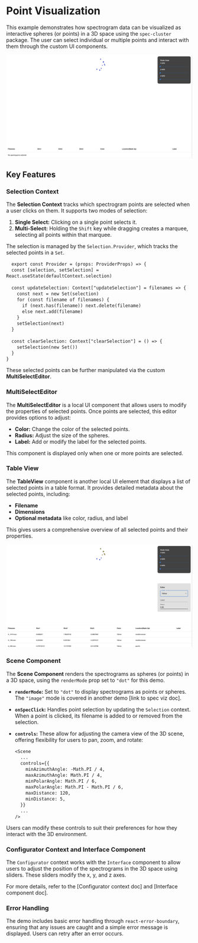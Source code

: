 # Point Visualization

This example demonstrates how spectrogram data can be visualized as interactive spheres (or points) in a 3D space using the `spec-cluster` package. The user can select individual or multiple points and interact with them through the custom UI components.

![point-demo](packages/example-png/point-demo.png)

## Key Features

### Selection Context

The **Selection Context** tracks which spectrogram points are selected when a user clicks on them. It supports two modes of selection:

1. **Single Select:** Clicking on a single point selects it.
2. **Multi-Select:** Holding the `Shift` key while dragging creates a marquee, selecting all points within that marquee.

The selection is managed by the `Selection.Provider`, which tracks the selected points in a `Set`. 

```tsx
  export const Provider = (props: ProviderProps) => {
  const [selection, setSelection] = React.useState(defaultContext.selection)

  const updateSelection: Context["updateSelection"] = filenames => {
    const next = new Set(selection)
    for (const filename of filenames) {
      if (next.has(filename)) next.delete(filename)
      else next.add(filename)
    }
    setSelection(next)
  }

  const clearSelection: Context["clearSelection"] = () => {
    setSelection(new Set())
  }
}
  ```

These selected points can be further manipulated via the custom **MultiSelectEditor**.


### MultiSelectEditor

The **MultiSelectEditor** is a local UI component that allows users to modify the properties of selected points. Once points are selected, this editor provides options to adjust:

- **Color:** Change the color of the selected points.
- **Radius:** Adjust the size of the spheres.
- **Label:** Add or modify the label for the selected points.

This component is displayed only when one or more points are selected.


### Table View

The **TableView** component is another local UI element that displays a list of selected points in a table format. It provides detailed metadata about the selected points, including:

- **Filename**
- **Dimensions**
- **Optional metadata** like color, radius, and label

This gives users a comprehensive overview of all selected points and their properties.

![point-demo-selected](packages/example-png/point-demo-selected.png)


### Scene Component

The **Scene Component** renders the spectrograms as spheres (or points) in a 3D space, using the `renderMode` prop set to `"dot"` for this demo.

- **`renderMode`:** Set to `"dot"` to display spectrograms as points or spheres. The `"image"` mode is covered in another demo [link to spec viz doc].
- **`onSpecClick`:** Handles point selection by updating the `Selection` context. When a point is clicked, its filename is added to or removed from the selection.
  
- **`controls`:** These allow for adjusting the camera view of the 3D scene, offering flexibility for users to pan, zoom, and rotate:

  ```tsx
  <Scene
    ...
    controls={{
      minAzimuthAngle: -Math.PI / 4,
      maxAzimuthAngle: Math.PI / 4,
      minPolarAngle: Math.PI / 6,
      maxPolarAngle: Math.PI - Math.PI / 6,
      maxDistance: 120,
      minDistance: 5,
    }}
    ...
  />
  ```

Users can modify these controls to suit their preferences for how they interact with the 3D environment.


### Configurator Context and Interface Component

The `Configurator` context works with the `Interface` component to allow users to adjust the position of the spectrograms in the 3D space using sliders. These sliders modify the x, y, and z axes.

For more details, refer to the [Configurator context doc] and [Interface component doc].


### Error Handling

The demo includes basic error handling through `react-error-boundary`, ensuring that any issues are caught and a simple error message is displayed. Users can retry after an error occurs.
